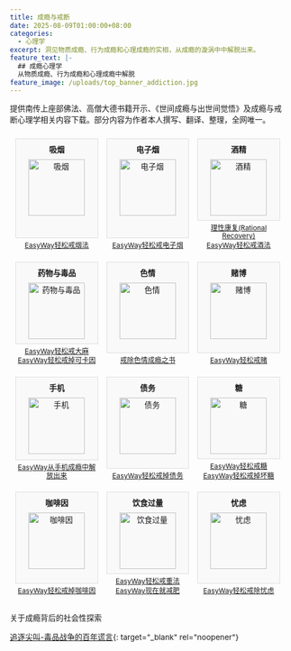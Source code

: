 ```yaml
---
title: 成瘾与戒断
date: 2025-08-09T01:00:00+08:00
categories:
  - 心理学
excerpt: 洞见物质成瘾、行为成瘾和心理成瘾的实相，从成瘾的漩涡中中解脱出来。
feature_text: |-
  ## 成瘾心理学
  从物质成瘾、行为成瘾和心理成瘾中解脱
feature_image: /uploads/top_banner_addiction.jpg
---
```

提供南传上座部佛法、高僧大德书籍开示、《世间成瘾与出世间觉悟》及成瘾与戒断心理学相关内容下载。部分内容为作者本人撰写、翻译、整理，全网唯一。

<style>
  /* 全局字号缩小15% */
  body {
    font-size: 85%;
  }

  /* 容器：Flex布局，实现响应式排列 */
  .container {
    display: flex;
    flex-wrap: wrap;
    justify-content: flex-start; /* 项目靠左对齐 */
    width: 100%;
    gap: 15px; /* 项目之间的间距 */
    padding: 10px; /* 容器内边距 */
    box-sizing: border-box; /* 边框和内边距包含在宽度内 */
  }

  /* 每个内容卡片 */
  .item-card {
    /* PC端每行3个 */
    flex: 0 0 calc(33.33% - 10px); /* 宽度计算：100% / 3 - (2 * gap / 3) */
    max-width: calc(33.33% - 10px);
    display: flex;
    flex-direction: column; /* 内部元素垂直堆叠 */
    text-align: center; /* 文本居中 */
    box-sizing: border-box;
  }

  /* 移动端适配：屏幕宽度小于768px时每行2个 */
  @media (max-width: 768px) {
    .item-card {
      flex: 0 0 calc(50% - 7.5px); /* 宽度计算：100% / 2 - (1 * gap / 2) */
      max-width: calc(50% - 7.5px);
    }
  }

  /* 标题和图片的容器：浅背景和边框 */
  .item-card .content-wrapper {
    border: 1px solid #ddd; /* 浅色边框 */
    background-color: #f9f9f9; /* 浅色背景 */
    display: flex;
    flex-direction: column;
    align-items: center; /* 水平居中内容 */
    flex-grow: 1; /* 允许此部分填充可用高度 */
    width: 100%;
    box-sizing: border-box;
  }

  /* 标题文字样式 */
  .item-card .title {
    padding: 8px 0; /* 上下内边距 */
    width: 100%; /* 宽度占满父容器 */
    box-sizing: border-box;
  }

  /* 图片容器样式 */
  .item-card .image {
    padding-bottom: 8px; /* 图片下方内边距 */
    width: 100%;
    box-sizing: border-box;
  }

  /* SVG图片统一宽高和居中 */
  .item-card img {
    width: 100px; /* 固定宽度 */
    height: 100px; /* 固定高度 */
    object-fit: contain; /* 保持图片宽高比，不裁剪 */
    display: block; /* 移除图片下方额外空白 */
    margin: 0 auto; /* 图片居中 */
  }

  /* 链接部分容器样式 */
  .item-card .links {
    margin-top: 0; /* 移除顶部外边距，紧挨上方内容 */
    padding-top: 5px; /* 顶部内边距 */
    padding-bottom: 5px; /* 底部内边距 */
    line-height: 1.2; /* 最小行距 */
    text-align: center; /* 链接文本居中 */
    width: 100%;
    box-sizing: border-box;
  }

  /* 链接段落的边距和内边距 */
  .item-card .links p {
    margin: 0;
    padding: 0;
  }

  /* 链接文字样式：比“正常文字”小一点，保持默认链接样式 */
  .item-card .links a {
    /* 不加任何特殊样式，保持页面链接的默认样式（蓝色，下划线） */
    font-size: 0.9em; /* 比父容器文本字号小10% */
    display: block; /* 让链接成为块级元素，便于控制间距 */
    padding: 1px 0; /* 链接之间微小间距 */
  }
</style>

<div class="container">
  <div class="item-card">
    <div class="content-wrapper">
      <div class="title"><strong>吸烟</strong></div>
      <div class="image"><img src="/uploads/addiction_smoking.svg" alt="吸烟" /></div>
    </div>
    <div class="links">
      <p><a href="/%E5%BF%83%E7%90%86%E5%AD%A6/2025/08/09/easyway%E8%BD%BB%E6%9D%BE%E6%88%92%E7%83%9F%E6%B3%95/">EasyWay轻松戒烟法</a></p>
    </div>
  </div>

  <div class="item-card">
    <div class="content-wrapper">
      <div class="title"><strong>电子烟</strong></div>
      <div class="image"><img src="/uploads/addiction_smoking.svg" alt="电子烟" /></div>
    </div>
    <div class="links">
      <p><a href="/%E5%BF%83%E7%90%86%E5%AD%A6/2025/08/10/easyway%E8%BD%BB%E6%9D%BE%E6%88%92%E7%94%B5%E5%AD%90%E7%83%9F/">EasyWay轻松戒电子烟</a></p>
    </div>
  </div>

  <div class="item-card">
    <div class="content-wrapper">
      <div class="title"><strong>酒精</strong></div>
      <div class="image"><img src="/uploads/addiction_alcohol.svg" alt="酒精" /></div>
    </div>
    <div class="links">
      <p><a href="/%E5%BF%83%E7%90%86%E5%AD%A6/2025/08/09/%E7%90%86%E6%80%A7%E5%BA%B7%E5%A4%8D-rational-recovery/">理性康复(Rational Recovery)</a></p>
      <p><a href="/%E5%BF%83%E7%90%86%E5%AD%A6/2025/08/09/easyway%E8%BD%BB%E6%9D%BE%E6%88%92%E9%85%92%E6%B3%95/">EasyWay轻松戒酒法</a></p>
    </div>
  </div>

  <div class="item-card">
    <div class="content-wrapper">
      <div class="title"><strong>药物与毒品</strong></div>
      <div class="image"><img src="/uploads/addiction_drugs.svg" alt="药物与毒品" /></div>
    </div>
    <div class="links">
      <p><a href="/%E5%BF%83%E7%90%86%E5%AD%A6/2025/08/10/easyway%E8%BD%BB%E6%9D%BE%E6%88%92%E5%A4%A7%E9%BA%BB/">EasyWay轻松戒大麻</a></p>
      <p><a href="/%E5%BF%83%E7%90%86%E5%AD%A6/2025/08/10/easyway%E8%BD%BB%E6%9D%BE%E6%88%92%E6%8E%89%E5%8F%AF%E5%8D%A1%E5%9B%A0/">EasyWay轻松戒掉可卡因</a></p>
    </div>
  </div>

  <div class="item-card">
    <div class="content-wrapper">
      <div class="title"><strong>色情</strong></div>
      <div class="image"><img src="/uploads/addiction_porn.svg" alt="色情" /></div>
    </div>
    <div class="links">
      <p><a href="/%E5%BF%83%E7%90%86%E5%AD%A6/2025/08/09/%E6%88%92%E9%99%A4%E8%89%B2%E6%83%85%E6%88%90%E7%98%BE%E4%B9%8B%E4%B9%A6-easypeasy-way%E4%BC%98%E5%8C%96%E7%89%88/">戒除色情成瘾之书</a></p>
    </div>
  </div>

  <div class="item-card">
    <div class="content-wrapper">
      <div class="title"><strong>赌博</strong></div>
      <div class="image"><img src="/uploads/addiction_gambling.svg" alt="赌博" /></div>
    </div>
    <div class="links">
      <p><a href="/%E5%BF%83%E7%90%86%E5%AD%A6/2025/08/10/easyway%E8%BD%BB%E6%9D%BE%E6%88%92%E8%B5%8C/">EasyWay轻松戒赌</a></p>
    </div>
  </div>

  <div class="item-card">
    <div class="content-wrapper">
      <div class="title"><strong>手机</strong></div>
      <div class="image"><img src="/uploads/addiction_mobile.svg" alt="手机" /></div>
    </div>
    <div class="links">
      <p><a href="/%E5%BF%83%E7%90%86%E5%AD%A6/2025/08/09/%E4%BB%8E%E6%89%8B%E6%9C%BA%E6%88%90%E7%98%BE%E4%B8%AD%E8%A7%A3%E6%94%BE%E5%87%BA%E6%9D%A5/">EasyWay从手机成瘾中解放出来</a></p>
    </div>
  </div>

  <div class="item-card">
    <div class="content-wrapper">
      <div class="title"><strong>债务</strong></div>
      <div class="image"><img src="/uploads/addiction_debt.svg" alt="债务" /></div>
    </div>
    <div class="links">
      <p><a href="/%E5%BF%83%E7%90%86%E5%AD%A6/2025/08/09/easyway%E8%BD%BB%E6%9D%BE%E6%88%92%E6%8E%89%E5%80%BA%E5%8A%A1/">EasyWay轻松戒掉债务</a></p>
    </div>
  </div>

  <div class="item-card">
    <div class="content-wrapper">
      <div class="title"><strong>糖</strong></div>
      <div class="image"><img src="/uploads/addiction_sugar.svg" alt="糖" /></div>
    </div>
    <div class="links">
      <p><a href="/%E5%BF%83%E7%90%86%E5%AD%A6/2025/08/10/easyway%E8%BD%BB%E6%9D%BE%E6%88%92%E7%B3%96/">EasyWay轻松戒糖</a></p>
      <p><a href="/%E5%BF%83%E7%90%86%E5%AD%A6/2025/08/10/easyway%E8%BD%BB%E6%9D%BE%E6%88%92%E6%8E%89%E5%9D%8F%E7%B3%96/">EasyWay轻松戒掉坏糖</a></p>
    </div>
  </div>

  <div class="item-card">
    <div class="content-wrapper">
      <div class="title"><strong>咖啡因</strong></div>
      <div class="image"><img src="/uploads/addiction_caffeine.svg" alt="咖啡因" /></div>
    </div>
    <div class="links">
      <p><a href="/%E5%BF%83%E7%90%86%E5%AD%A6/2025/08/10/easyway%E8%BD%BB%E6%9D%BE%E6%88%92%E6%8E%89%E5%92%96%E5%95%A1%E5%9B%A0/">EasyWay轻松戒掉咖啡因</a></p>
    </div>
  </div>

  <div class="item-card">
    <div class="content-wrapper">
      <div class="title"><strong>饮食过量</strong></div>
      <div class="image"><img src="/uploads/addiction_weight.svg" alt="饮食过量" /></div>
    </div>
    <div class="links">
      <p><a href="/%E5%BF%83%E7%90%86%E5%AD%A6/2025/08/10/easyway%E8%BD%BB%E6%9D%BE%E6%88%92%E9%87%8D%E6%B3%95/">EasyWay轻松戒重法</a></p>
      <p><a href="/%E5%BF%83%E7%90%86%E5%AD%A6/2025/08/10/easyway%E7%8E%B0%E5%9C%A8%E5%B0%B1%E5%87%8F%E8%82%A5/">EasyWay现在就减肥</a></p>
    </div>
  </div>

  <div class="item-card">
    <div class="content-wrapper">
      <div class="title"><strong>忧虑</strong></div>
      <div class="image"><img src="/uploads/addiction_worrying.svg" alt="忧虑" /></div>
    </div>
    <div class="links">
      <p><a href="/%E5%BF%83%E7%90%86%E5%AD%A6/2025/08/09/easyway%E8%BD%BB%E6%9D%BE%E6%88%92%E9%99%A4%E5%BF%A7%E8%99%91/">EasyWay轻松戒除忧虑</a></p>
    </div>
  </div>
</div>

关于成瘾背后的社会性探索

[追逐尖叫-毒品战争的百年谎言](/心理学/精选/2025/08/10/追逐尖叫-毒品战争的百年谎言/){: target="_blank" rel="noopener"}

&nbsp;